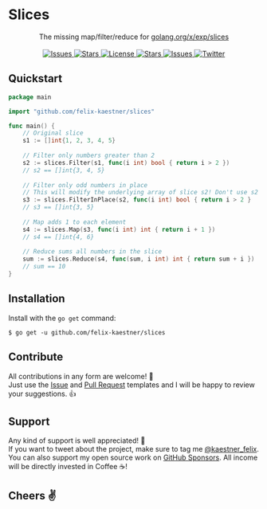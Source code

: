 # Slices

<p align="center">
    <span>The missing map/filter/reduce for <a href="https://pkg.go.dev/golang.org/x/exp/slices">golang.org/x/exp/slices</a></span>
    <br><br>
    <a href="https://github.com/felix-kaestner/slices/issues">
        <img alt="Issues" src="https://img.shields.io/github/issues/felix-kaestner/slices?color=29b6f6&style=flat-square">
    </a>
    <a href="https://github.com/felix-kaestner/slices/stargazers">
        <img alt="Stars" src="https://img.shields.io/github/stars/felix-kaestner/slices?color=29b6f6&style=flat-square">
    </a>
    <a href="https://github.com/felix-kaestner/slices/blob/main/LICENSE">
        <img alt="License" src="https://img.shields.io/github/license/felix-kaestner/slices?color=29b6f6&style=flat-square">
    </a>
    <a href="https://pkg.go.dev/github.com/felix-kaestner/slices">
        <img alt="Stars" src="https://img.shields.io/badge/go-documentation-blue?color=29b6f6&style=flat-square">
    </a>
    <a href="https://goreportcard.com/report/github.com/felix-kaestner/slices">
        <img alt="Issues" src="https://goreportcard.com/badge/github.com/felix-kaestner/slices?style=flat-square">
    </a>
    <!-- <a href="https://codecov.io/gh/felix-kaestner/slices">
        <img src="https://img.shields.io/codecov/c/github/felix-kaestner/slices?style=flat-square&token=KK7ZG7A90X"/>
    </a> -->
    <a href="https://twitter.com/kaestner_felix">
        <img alt="Twitter" src="https://img.shields.io/badge/twitter-@kaestner_felix-29b6f6?style=flat-square">
    </a>
</p>

## Quickstart

```go
package main

import "github.com/felix-kaestner/slices"

func main() {
    // Original slice
    s1 := []int{1, 2, 3, 4, 5}
    	
    // Filter only numbers greater than 2
    s2 := slices.Filter(s1, func(i int) bool { return i > 2 }) 
    // s2 == []int{3, 4, 5}
    
    // Filter only odd numbers in place
    // This will modify the underlying array of slice s2! Don't use s2 afterwards.
    s3 := slices.FilterInPlace(s2, func(i int) bool { return i > 2 }
    // s3 == []int{3, 5}
    
    // Map adds 1 to each element
    s4 := slices.Map(s3, func(i int) int { return i + 1 })
    // s4 == []int{4, 6}
    
    // Reduce sums all numbers in the slice
    sum := slices.Reduce(s4, func(sum, i int) int { return sum + i })
    // sum == 10
}
```

##  Installation

Install with the `go get` command:

```
$ go get -u github.com/felix-kaestner/slices
```

## Contribute

All contributions in any form are welcome! 🙌  
Just use the [Issue](.github/ISSUE_TEMPLATE) and [Pull Request](.github/PULL_REQUEST_TEMPLATE) templates and 
I will be happy to review your suggestions. 👍

## Support

Any kind of support is well appreciated! 👏  
If you want to tweet about the project, make sure to tag me [@kaestner_felix](https://twitter.com/kaestner_felix). You can also support my open source work on [GitHub Sponsors](https://github.com/sponsors/felix-kaestner). All income will be directly invested in Coffee ☕!

## Cheers ✌
